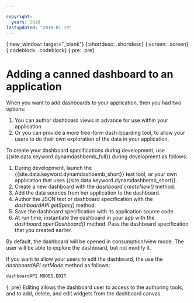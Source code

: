 ```yaml
---

copyright:
  years: 2018
lastupdated: "2018-01-19"
---
```


{:new_window: target="_blank"}
{:shortdesc: .shortdesc}
{:screen: .screen}
{:codeblock: .codeblock}
{:pre: .pre}

# Adding a canned dashboard to an application

When you want to add dashboards to your application, then you had two options:
1.	You can author dashboard views in advance for use within your application.
2.	Or you can provide a more free-form dash-boarding tool, to allow your users to do their own exploration of the data in your application.

To create your dashboard specifications during development, use {{site.data.keyword.dynamdashbemb_full}} during development as follows:
1.	During development, launch the {{site.data.keyword.dynamdashbemb_short}} test tool, or your own application that uses {{site.data.keyword.dynamdashbemb_short}}.
2.	Create a new dashboard with the *dashboard.createNew()* method.
3.	Add the data sources from her application to the dashboard.
4.	Author the JSON text or dashboard specification with the *dashboardAPI.getSpec()* method.
5.	Save the dashboard specification with its application source code.
6.	At run time, instantiate the dashboard in your app with the *dashboard.openDashboard()* method. Pass the dashboard specification that you created earlier.

By default, the dashboard will be opened in consumption/view mode. The user will be able to explore the dashboard, but not modify it.

If you want to allow your users to edit the dashboard, the use the *dashboardAPI.setMode* method as follows:
```bash
dashboardAPI.MODES.EDIT
```    
{: pre}
Editing allows the dashboard user to access to the authoring tools, and to add, delete, and edit widgets from the dashboard canvas.



